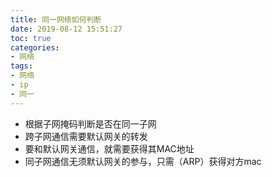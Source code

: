 ```yaml
---
title: 同一网络如何判断
date: 2019-08-12 15:51:27
toc: true
categories:
- 网络
tags:
- 网络
- ip
- 同一
---
```


- 根据子网掩码判断是否在同一子网
- 跨子网通信需要默认网关的转发
- 要和默认网关通信，就需要获得其MAC地址
- 同子网通信无须默认网关的参与，只需（ARP）获得对方mac